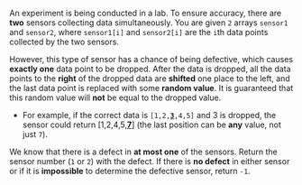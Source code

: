 An experiment is being conducted in a lab. To ensure accuracy, there are **two** sensors collecting data simultaneously. You are given `2` arrays `sensor1` and `sensor2`, where `sensor1[i]` and `sensor2[i]` are the `i`th data points collected by the two sensors.

However, this type of sensor has a chance of being defective, which causes **exactly one** data point to be dropped. After the data is dropped, all the data points to the **right** of the dropped data are **shifted** one place to the left, and the last data point is replaced with some **random value**. It is guaranteed that this random value will **not** be equal to the dropped value.

- For example, if the correct data is <code>[1,2,<u><strong>3</strong></u>,4,5]</code> and 3 is dropped, the sensor could return [1,2,4,5,<u><strong>7</strong></u>] (the last position can be **any** value, not just `7`).

We know that there is a defect in **at most one** of the sensors. Return the sensor number (`1` or `2`) with the defect. If there is **no defect** in either sensor or if it is **impossible** to determine the defective sensor, return `-1`.